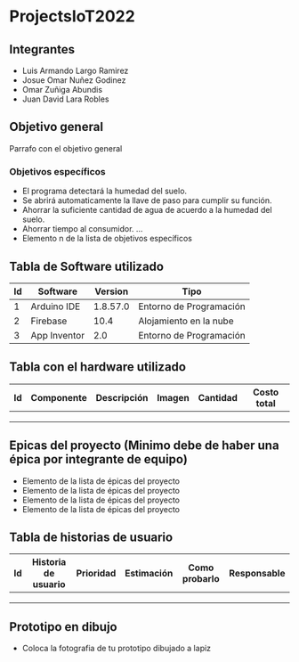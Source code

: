 # ProjectsIoT2022

## Integrantes
- Luis Armando Largo Ramirez
- Josue Omar Nuñez Godinez
- Omar Zuñiga Abundis
- Juan David Lara Robles

## Objetivo general
Parrafo con el objetivo general
### Objetivos específicos
- El programa detectará la humedad del suelo.
- Se abrirá automaticamente la llave de paso para cumplir su función.
- Ahorrar la suficiente cantidad de agua de acuerdo a la humedad del suelo.
- Ahorrar tiempo al consumidor.
...
- Elemento n de la lista de objetivos específicos

## Tabla de Software utilizado
| Id | Software | Version | Tipo |
|----|----------|---------|------|
| 1| Arduino IDE| 1.8.57.0|Entorno de Programación|
| 2  |Firebase|10.4|Alojamiento en la nube|
| 3 |App Inventor|2.0|Entorno de Programación|

## Tabla con el hardware utilizado
| Id | Componente | Descripción | Imagen | Cantidad | Costo total |
|----|------------|-------------|--------|----------|-------------|
|    |            |             |        |          |             |
|    |            |             |        |          |             |
|    |            |             |        |          |             |

## Epicas del proyecto (Minimo debe de haber una épica por integrante de equipo)
- Elemento de la lista de épicas del proyecto
- Elemento de la lista de épicas del proyecto
- Elemento de la lista de épicas del proyecto
- Elemento de la lista de épicas del proyecto

## Tabla de historias de usuario
| Id | Historia de usuario | Prioridad | Estimación | Como probarlo | Responsable |
|----|---------------------|-----------|------------|---------------|-------------|
|    |                     |           |            |               |             |
|    |                     |           |            |               |             |
|    |                     |           |            |               |             |

## Prototipo en dibujo
- Coloca la fotografia de tu prototipo dibujado a lapiz


